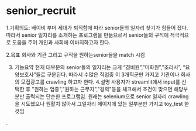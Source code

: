 # senior_recruit
1.기획의도:
베이비 부머 세대가 퇴직함에 따라 senior들의 일자리 찾기가 힘들어 졌다.
따라서 senior 일자리를 소개하는 프로그램을 만듦으르서 senior들의 구직에 
적극적으로 도움을 주어 개인과 사회에 이바지하고자 한다.

2.목표
회사와 기관 그리고 구직을 원하는senior들을 match 시킴

3. 기능요약
    현재 대부분의 senior들의 일자리는 크게 “경비원”,”미화원”,”조리사”,
    “요양보호사”들로 구분된다.
    따라서 수많은 직업중 이 3개직군만 가지고 기관이나 회사의 모집광고를
     crawling 하고자 한다.
4.설명
  사용자가 streamlit에서 input를 선택한 후 "원하는 업종","원하는 근무지","경력"등을
  체크해서 조건이 맞으면 해당부분만 출력되는 단순한 프로그램임.
  원래는 selenium으로 senior 일자리 crawling을 시도했으나 원활치 않아서 그일자리 페이지에
  있는 일부분만 가지고 toy_test 한 것임 
    

.
